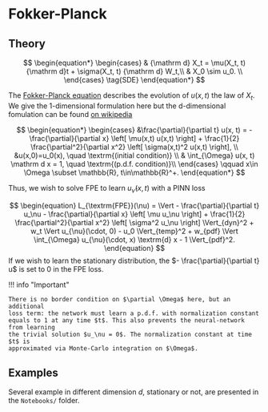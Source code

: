 # Fokker-Planck

## Theory

$$
\begin{equation*}
\begin{cases}
    & {\mathrm d} X_t =  \mu(X_t, t) {\mathrm d}t + \sigma(X_t, t) {\mathrm d} W_t,\\
    & X_0 \sim u_0. \\
\end{cases}
\tag{SDE}
\end{equation*}
$$

The [Fokker-Planck equation](https://en.wikipedia.org/wiki/Fokker%E2%80%93Planck_equation) describes the evolution of $u(x,t)$ the law of $X_t$. We give the 1-dimensional formulation here but the d-dimensional fomulation can be found [on wikipedia](https://en.wikipedia.org/wiki/Fokker%E2%80%93Planck_equation#Higher_dimensions)

$$
\begin{equation*}
 \begin{cases}
      &\frac{\partial}{\partial t} u(x, t) = - \frac{\partial}{\partial x} \left[  \mu(x,t) u(x,t) \right] +   \frac{1}{2} \frac{\partial^2}{\partial x^2}  \left[  \sigma(x,t)^2  u(x,t) \right], \\
      &u(x,0)=u_0(x), \quad \textrm{(initial condition)} \\
      & \int_{\Omega} u(x, t) \mathrm d x = 1, \quad \textrm{(p.d.f. condition)}\\
  \end{cases} \qquad x\in \Omega \subset \mathbb{R}, t\in\mathbb{R}^+.
\end{equation*}
$$

Thus, we wish to solve FPE to learn $u_{\hat{\nu}}(x, t)$ with a PINN loss

$$
\begin{equation}
  L_{\textrm{FPE}}(\nu) = \Vert - \frac{\partial}{\partial t} u_\nu - \frac{\partial}{\partial x} \left[  \mu u_\nu \right] +   \frac{1}{2} \frac{\partial^2}{\partial x^2}  \left[  \sigma^2  u_\nu \right] \Vert_{dyn}^2 + w_t \Vert u_{\nu}(\cdot, 0) - u_0 \Vert_{temp}^2 + w_{pdf} \Vert \int_{\Omega} u_{\nu}(\cdot, x) \textrm{d} x - 1 \Vert_{pdf}^2.
\end{equation}
$$
If we wish to learn the stationary distribution, the $- \frac{\partial}{\partial t} u$ is set to 0 in the FPE loss.

!!! info "Important"

    There is no border condition on $\partial \Omega$ here, but an additional
    loss term: the network must learn a p.d.f. with normalization constant
    equals to 1 at any time $t$. This also prevents the neural-network from learning
    the trivial solution $u_\nu = 0$. The normalization constant at time $t$ is
    approximated via Monte-Carlo integration on $\Omega$.


## Examples

Several example in different dimension $d$, stationary or not, are presented in the `Notebooks/` folder.
